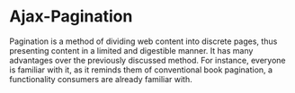 # Ajax-Pagination
Pagination is a method of dividing web content into discrete pages, thus presenting content in a limited and digestible manner. It has many advantages over the previously discussed method. For instance, everyone is familiar with it, as it reminds them of conventional book pagination, a functionality consumers are already familiar with.

